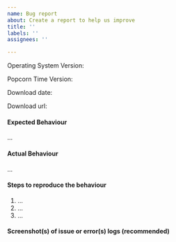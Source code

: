 ```yaml
---
name: Bug report
about: Create a report to help us improve
title: ''
labels: ''
assignees: ''

---
```


<!--
If you are asking a question rather than filing a bug, try one of these instead:
- Reddit /r/PopCornTime's FAQs (https://www.reddit.com/r/PopCornTime/wiki/faq)
- Reddit /r/PopCornTime (https://www.reddit.com/r/PopCornTime/)
- PopCornTime Forum (https://discuss.popcorntime.app/)
-->

Operating System Version:
<!-- Android? AndroidTV?-->

Popcorn Time Version:
<!-- What version of Popcorn Time are you running? -->

Download date:
<!-- When did you install Popcorn Time? -->

Download url:
<!-- Since there are pre-release builds and it's difficult to track if download is a release or just random build from jenkins. -->

#### Expected Behaviour
<!-- What did you think the app was going to do? -->
...

#### Actual Behaviour
<!-- What does the app do instead? -->
...

#### Steps to reproduce the behaviour
<!-- What steps do we need to take to find the same bug that you found? -->

1. ...
2. ...
3. ...

#### Screenshot(s) of issue or error(s) logs (recommended)
<!-- Screenshot helps with finding why stuff breaks -->
